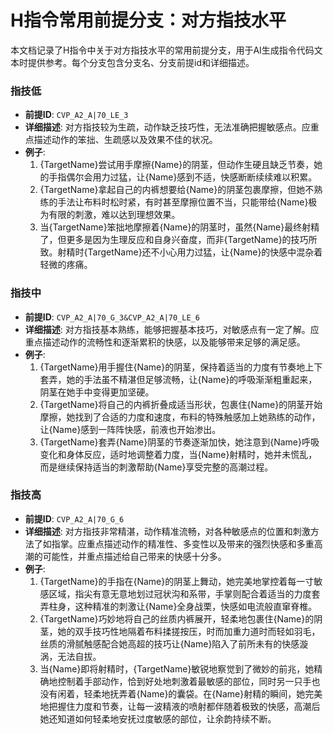 # H指令常用前提分支：对方指技水平

本文档记录了H指令中关于对方指技水平的常用前提分支，用于AI生成指令代码文本时提供参考。每个分支包含分支名、分支前提id和详细描述。

### 指技低
- **前提ID**: `CVP_A2_A|70_LE_3`
- **详细描述**: 对方指技较为生疏，动作缺乏技巧性，无法准确把握敏感点。应重点描述动作的笨拙、生疏感以及效果不佳的状况。
- **例子**:
  1. {TargetName}尝试用手摩擦{Name}的阴茎，但动作生硬且缺乏节奏，她的手指偶尔会用力过猛，让{Name}感到不适，快感断断续续难以积累。
  2. {TargetName}拿起自己的内裤想要给{Name}的阴茎包裹摩擦，但她不熟练的手法让布料时松时紧，有时甚至摩擦位置不当，只能带给{Name}极为有限的刺激，难以达到理想效果。
  3. 当{TargetName}笨拙地摩擦着{Name}的阴茎时，虽然{Name}最终射精了，但更多是因为生理反应和自身兴奋度，而非{TargetName}的技巧所致。射精时{TargetName}还不小心用力过猛，让{Name}的快感中混杂着轻微的疼痛。

### 指技中
- **前提ID**: `CVP_A2_A|70_G_3&CVP_A2_A|70_LE_6`
- **详细描述**: 对方指技基本熟练，能够把握基本技巧，对敏感点有一定了解。应重点描述动作的流畅性和逐渐累积的快感，以及能够带来足够的满足感。
- **例子**:
  1. {TargetName}用手握住{Name}的阴茎，保持着适当的力度有节奏地上下套弄，她的手法虽不精湛但足够流畅，让{Name}的呼吸渐渐粗重起来，阴茎在她手中变得更加坚硬。
  2. {TargetName}将自己的内裤折叠成适当形状，包裹住{Name}的阴茎开始摩擦，她找到了合适的力度和速度，布料的特殊触感加上她熟练的动作，让{Name}感到一阵阵快感，前液也开始渗出。
  3. {TargetName}套弄{Name}阴茎的节奏逐渐加快，她注意到{Name}呼吸变化和身体反应，适时地调整着力度，当{Name}射精时，她并未慌乱，而是继续保持适当的刺激帮助{Name}享受完整的高潮过程。

### 指技高
- **前提ID**: `CVP_A2_A|70_G_6`
- **详细描述**: 对方指技非常精湛，动作精准流畅，对各种敏感点的位置和刺激方法了如指掌。应重点描述动作的精准性、多变性以及带来的强烈快感和多重高潮的可能性，并重点描述给自己带来的快感十分多。
- **例子**:
  1. {TargetName}的手指在{Name}的阴茎上舞动，她完美地掌控着每一寸敏感区域，指尖有意无意地划过冠状沟和系带，手掌则配合着适当的力度套弄柱身，这种精准的刺激让{Name}全身战栗，快感如电流般直窜脊椎。
  2. {TargetName}巧妙地将自己的丝质内裤展开，轻柔地包裹住{Name}的阴茎，她的双手技巧性地隔着布料揉搓按压，时而加重力道时而轻如羽毛，丝质的滑腻触感配合她高超的技巧让{Name}陷入了前所未有的快感漩涡，无法自拔。
  3. 当{Name}即将射精时，{TargetName}敏锐地察觉到了微妙的前兆，她精确地控制着手部动作，恰到好处地刺激着最敏感的部位，同时另一只手也没有闲着，轻柔地抚弄着{Name}的囊袋。在{Name}射精的瞬间，她完美地把握住力度和节奏，让每一波精液的喷射都伴随着极致的快感，高潮后她还知道如何轻柔地安抚过度敏感的部位，让余韵持续不断。